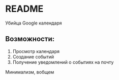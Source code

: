# README
Убийца Google календаря

## Возможности:

1. Просмотр календаря
2. Создание событий
3. Получение уведомлений о событиях на почту

Минимализм, вобщем

